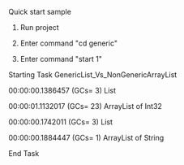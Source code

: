 Quick start sample


1. Run project

2. Enter command "cd generic"

3. Enter command "start 1"


Starting Task GenericList_Vs_NonGenericArrayList


00:00:00.1386457 (GCs=  3) List<Int32>

00:00:01.1132017 (GCs= 23) ArrayList of Int32

00:00:00.1742011 (GCs=  3) List<String>

00:00:00.1884447 (GCs=  1) ArrayList of String

End Task
